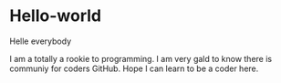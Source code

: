 # Hello-world

Helle everybody

I am a totally a rookie to programming.
I am very gald to know there is communiy for coders GitHub. 
Hope I can learn to be a coder here.
